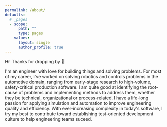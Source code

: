 ```yaml
---
permalink: /about/
defaults:
  # _pages
  - scope:
      path: ""
      type: pages
    values:
      layout: single
      author_profile: true
---
```


Hi! Thanks for dropping by :wave:  
  
I'm an engineer with love for building things and solving problems. 
For most of my career, I've worked on solving robotics and controls
problems in the automotive domain, ranging from early-stage research 
to high-volume, safety-critical production software. I am quite good 
at identifying the root-cause of problems and implementing methods to 
address them, whether they be technical, organizational or process-related. 
I have a life-long passion for applying simulation and automation to improve 
engineering quality and efficiency. With ever-increasing complexity 
in today's software, I try my best to contribute toward establishing
test-oriented development culture to help engineering teams suceed.

<!-- These days, I'm interested in following my passion for entrepreneurship
in software development to address important societal problems. If this 
sounds interesting, please feel free to reach out. When not working,
I enjoy spending time with my kids and watching them grow. Designing 
humans is full of faults, which makes it that much more enjoyable :wink: -->

